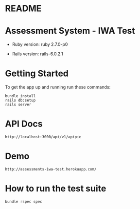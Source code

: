 # README

# Assessment System - IWA Test

* Ruby version: ruby 2.7.0-p0

* Rails version: rails-6.0.2.1

# Getting Started

To get the app up and running run these commands:

```
bundle install
rails db:setup
rails server
```
# API Docs

```
http://localhost:3000/api/v1/apipie
```

# Demo

```
http://assessments-iwa-test.herokuapp.com/
```

# How to run the test suite

```
bundle rspec spec
```
